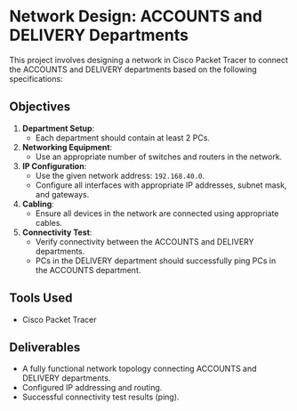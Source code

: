 # Network Design: ACCOUNTS and DELIVERY Departments

This project involves designing a network in Cisco Packet Tracer to connect the ACCOUNTS and DELIVERY departments based on the following specifications:

## Objectives
1. **Department Setup**:
   - Each department should contain at least 2 PCs.
2. **Networking Equipment**:
   - Use an appropriate number of switches and routers in the network.
3. **IP Configuration**:
   - Use the given network address: `192.168.40.0`.
   - Configure all interfaces with appropriate IP addresses, subnet mask, and gateways.
4. **Cabling**:
   - Ensure all devices in the network are connected using appropriate cables.
5. **Connectivity Test**:
   - Verify connectivity between the ACCOUNTS and DELIVERY departments.
   - PCs in the DELIVERY department should successfully ping PCs in the ACCOUNTS department.

## Tools Used
- Cisco Packet Tracer

## Deliverables
- A fully functional network topology connecting ACCOUNTS and DELIVERY departments.
- Configured IP addressing and routing.
- Successful connectivity test results (ping).
